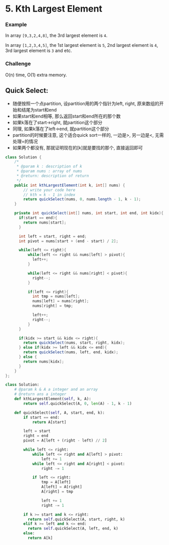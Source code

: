 # 5. Kth Largest Element

### Example

In array `[9,3,2,4,8]`, the 3rd largest element is `4`.

In array `[1,2,3,4,5]`, the 1st largest element is `5`, 2nd largest element is `4`, 3rd largest element is `3` and etc.

### Challenge

O\(n\) time, O\(1\) extra memory.

## Quick Select:

* 随便按照一个点partition, 设partition用的两个指针为left, right, 原来数组的开始和结尾为start和end
* 如果start和end相等, 那么返回start和end所在的那个数
* 如果k落在了start-&gt;right, 就partition这个部分
* 同理, 如果k落在了left-&gt;end, 就partition这个部分
* partition的时候要注意, 这个适合quick sort一样的, 一边是&gt;, 另一边是&lt;, 无需处理=的情况
* 如果两个都没有, 那就证明现在的\[k\]就是要找的那个, 直接返回即可

```java
class Solution {
    /*
     * @param k : description of k
     * @param nums : array of nums
     * @return: description of return
     */
    public int kthLargestElement(int k, int[] nums) {
        // write your code here
        // kth = k - 1 in index
        return quickSelect(nums, 0, nums.length - 1, k - 1);
    }

    private int quickSelect(int[] nums, int start, int end, int kidx){
      if(start == end){
        return nums[start];
      }

      int left = start, right = end;
      int pivot = nums[start + (end - start) / 2];

      while(left <= right){
          while(left <= right && nums[left] > pivot){
            left++;
          }

          while(left <= right && nums[right] < pivot){
            right--;
          }

          if(left <= right){
            int tmp = nums[left];
            nums[left] = nums[right];
            nums[right] = tmp;

            left++;
            right--;
          }
      }

      if(kidx >= start && kidx <= right){
        return quickSelect(nums, start, right, kidx);
      } else if(kidx >= left && kidx <= end){
        return quickSelect(nums, left, end, kidx);
      } else {
        return nums[kidx];
      }
    }
};
```

```python
class Solution:
    # @param k & A a integer and an array
    # @return ans a integer
    def kthLargestElement(self, k, A):
        return self.quickSelect(A, 0, len(A) - 1, k - 1)

    def quickSelect(self, A, start, end, k):
        if start == end:
            return A[start]

        left = start 
        right = end
        pivot = A[left + (right - left) // 2]

        while left <= right:
            while left <= right and A[left] > pivot:
                left += 1
            while left <= right and A[right] < pivot:
                right -= 1

            if left <= right:
                tmp = A[left]
                A[left] = A[right]
                A[right] = tmp

                left += 1
                right -= 1

        if k >= start and k <= right:
          return self.quickSelect(A, start, right, k)
        elif k >= left and k <= end:
          return self.quickSelect(A, left, end, k)
        else:
          return A[k]
```

